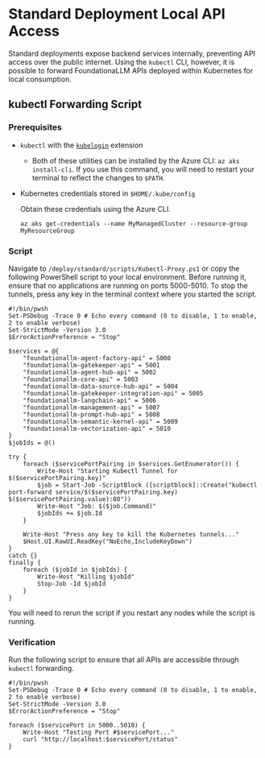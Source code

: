 # Standard Deployment Local API Access

Standard deployments expose backend services internally, preventing API access over the public internet. Using the `kubectl` CLI, however, it is possible to forward FoundationaLLM APIs deployed within Kubernetes for local consumption.

## kubectl Forwarding Script

### Prerequisites

- `kubectl` with the [`kubelogin`](https://azure.github.io/kubelogin/) extension
  - Both of these utilities can be installed by the Azure CLI: `az aks install-cli`. If you use this command, you will need to restart your terminal to reflect the changes to `$PATH`.
- Kubernetes credentials stored in `$HOME/.kube/config`

  Obtain these credentials using the Azure CLI.

  ```
  az aks get-credentials --name MyManagedCluster --resource-group MyResourceGroup
  ```

### Script

Navigate to `/deploy/standard/scripts/Kubectl-Proxy.ps1` or copy the following PowerShell script to your local environment. Before running it, ensure that no applications are running on ports 5000-5010. To stop the tunnels, press any key in the terminal context where you started the script.

```pwsh
#!/bin/pwsh
Set-PSDebug -Trace 0 # Echo every command (0 to disable, 1 to enable, 2 to enable verbose)
Set-StrictMode -Version 3.0
$ErrorActionPreference = "Stop"

$services = @{
    "foundationallm-agent-factory-api" = 5000
    "foundationallm-gatekeeper-api" = 5001
    "foundationallm-agent-hub-api" = 5002
    "foundationallm-core-api" = 5003
    "foundationallm-data-source-hub-api" = 5004
    "foundationallm-gatekeeper-integration-api" = 5005
    "foundationallm-langchain-api" = 5006
    "foundationallm-management-api" = 5007
    "foundationallm-prompt-hub-api" = 5008
    "foundationallm-semantic-kernel-api" = 5009
    "foundationallm-vectorization-api" = 5010
}
$jobIds = @()

try {
    foreach ($servicePortPairing in $services.GetEnumerator()) {
        Write-Host "Starting Kubectl Tunnel for $($servicePortPairing.key)"
        $job = Start-Job -ScriptBlock ([scriptblock]::Create("kubectl port-forward service/$($servicePortPairing.key) $($servicePortPairing.value):80"))
        Write-Host "Job: $($job.Command)"
        $jobIds += $job.Id
    }

    Write-Host "Press any key to kill the Kubernetes tunnels..."
    $Host.UI.RawUI.ReadKey("NoEcho,IncludeKeyDown")
}
catch {}
finally {
    foreach ($jobId in $jobIds) {
        Write-Host "Killing $jobId"
        Stop-Job -Id $jobId
    }
}
```

You will need to rerun the script if you restart any nodes while the script is running.

### Verification

Run the following script to ensure that all APIs are accessible through `kubectl` forwarding.

```pwsh
#!/bin/pwsh
Set-PSDebug -Trace 0 # Echo every command (0 to disable, 1 to enable, 2 to enable verbose)
Set-StrictMode -Version 3.0
$ErrorActionPreference = "Stop"

foreach ($servicePort in 5000..5010) {
    Write-Host "Testing Port #$servicePort..."
    curl "http://localhost:$servicePort/status"
}
```

